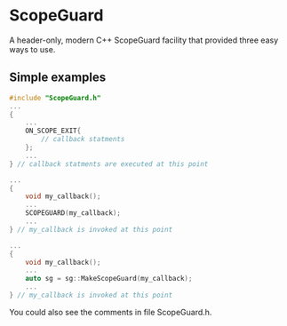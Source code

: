 # ScopeGuard
A header-only, modern C++ ScopeGuard facility that provided three easy ways to use.

## Simple examples

```C++
#include "ScopeGuard.h"
...
{
    ...
    ON_SCOPE_EXIT{
        // callback statments
    };
    ...
} // callback statments are executed at this point
```

```C++
...
{
    void my_callback();
    ...
    SCOPEGUARD(my_callback);
    ...
} // my_callback is invoked at this point
```

```C++
...
{
    void my_callback();
    ...
    auto sg = sg::MakeScopeGuard(my_callback);
    ...
} // my_callback is invoked at this point
```

You could also see the comments in file ScopeGuard.h.













